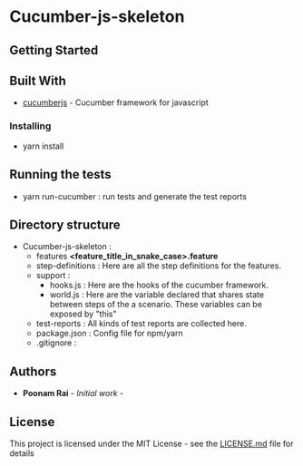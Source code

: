 # Cucumber-js-skeleton


## Getting Started

## Built With

* [cucumberjs](https://github.com/cucumber/cucumber-js) - Cucumber framework for javascript

### Installing

- yarn install

## Running the tests

- yarn run-cucumber : run tests and generate the test reports

## Directory structure

- Cucumber-js-skeleton :  
  * features
    **<feature_title_in_snake_case>.feature**
  * step-definitions : Here are all the step definitions for the features.
  * support :
    * hooks.js : Here are the hooks of the cucumber framework.
    * world.js : Here are the variable declared that shares state between steps of the a scenario. These variables can be exposed by "this"
  * test-reports : All kinds of test reports are collected here.
  * package.json : Config file for npm/yarn
  * .gitignore :


## Authors

* **Poonam Rai** - *Initial work* -


## License

This project is licensed under the MIT License - see the [LICENSE.md](LICENSE.md) file for details
